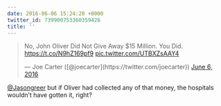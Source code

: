 ```yaml
---
date: 2016-06-06 15:24:20 +0000
twitter_id: 739900753360359426
title: ''
---
```


<blockquote class="twitter-tweet"><p lang="en" dir="ltr">No, John Oliver Did Not Give Away $15 Million. You Did. <a href="https://t.co/N9hZ169pf9">https://t.co/N9hZ169pf9</a> <a href="https://t.co/UTBXZsAAY4">pic.twitter.com/UTBXZsAAY4</a></p>&mdash; Joe Carter ([@joecarter](https://twitter.com/joecarter)) <a href="https://twitter.com/joecarter/status/739878807763603457?ref_src=twsrc%5Etfw">June 6, 2016</a></blockquote>
<script async src="https://platform.twitter.com/widgets.js" charset="utf-8"></script>

[@Jasongreer](https://twitter.com/Jasongreer) but if Oliver had collected any of that money, the hospitals wouldn’t have gotten it, right?
